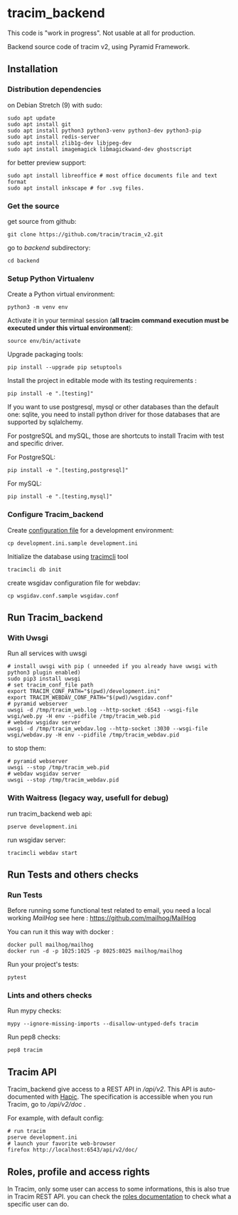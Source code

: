 tracim_backend
==============

This code is "work in progress". Not usable at all for production.

Backend source code of tracim v2, using Pyramid Framework.

Installation
---------------

### Distribution dependencies ###

on Debian Stretch (9) with sudo:

    sudo apt update
    sudo apt install git
    sudo apt install python3 python3-venv python3-dev python3-pip
    sudo apt install redis-server
    sudo apt install zlib1g-dev libjpeg-dev
    sudo apt install imagemagick libmagickwand-dev ghostscript

for better preview support:

    sudo apt install libreoffice # most office documents file and text format
    sudo apt install inkscape # for .svg files.

### Get the source ###

get source from github:

    git clone https://github.com/tracim/tracim_v2.git

go to *backend* subdirectory:

    cd backend

### Setup Python Virtualenv ###

Create a Python virtual environment:

    python3 -m venv env

Activate it in your terminal session (**all tracim command execution must be executed under this virtual environment**):

    source env/bin/activate

Upgrade packaging tools:

    pip install --upgrade pip setuptools

Install the project in editable mode with its testing requirements :

    pip install -e ".[testing]"

If you want to use postgresql, mysql or other databases
than the default one: sqlite, you need to install python driver for those databases
that are supported by sqlalchemy.

For postgreSQL and mySQL, those are shortcuts to install Tracim with test and
specific driver.

For PostgreSQL:

    pip install -e ".[testing,postgresql]"

For mySQL:

    pip install -e ".[testing,mysql]"

### Configure Tracim_backend ###

Create [configuration file](doc/setting.md) for a development environment:

    cp development.ini.sample development.ini

Initialize the database using [tracimcli](doc/cli.md) tool

    tracimcli db init

create wsgidav configuration file for webdav:

    cp wsgidav.conf.sample wsgidav.conf

## Run Tracim_backend ##

### With Uwsgi ###

Run all services with uwsgi

    # install uwsgi with pip ( unneeded if you already have uwsgi with python3 plugin enabled)
    sudo pip3 install uwsgi
    # set tracim_conf_file path
    export TRACIM_CONF_PATH="$(pwd)/development.ini"
    export TRACIM_WEBDAV_CONF_PATH="$(pwd)/wsgidav.conf"
    # pyramid webserver
    uwsgi -d /tmp/tracim_web.log --http-socket :6543 --wsgi-file wsgi/web.py -H env --pidfile /tmp/tracim_web.pid
    # webdav wsgidav server
    uwsgi -d /tmp/tracim_webdav.log --http-socket :3030 --wsgi-file wsgi/webdav.py -H env --pidfile /tmp/tracim_webdav.pid

to stop them:

    # pyramid webserver
    uwsgi --stop /tmp/tracim_web.pid
    # webdav wsgidav server
    uwsgi --stop /tmp/tracim_webdav.pid

### With Waitress (legacy way, usefull for debug) ###

run tracim_backend web api:

    pserve development.ini

run wsgidav server:

    tracimcli webdav start


## Run Tests and others checks ##

### Run Tests ###

Before running some functional test related to email, you need a local working *MailHog*
see here : https://github.com/mailhog/MailHog

You can run it this way with docker :

    docker pull mailhog/mailhog
    docker run -d -p 1025:1025 -p 8025:8025 mailhog/mailhog

Run your project's tests:

    pytest

### Lints and others checks ###

Run mypy checks:

    mypy --ignore-missing-imports --disallow-untyped-defs tracim

Run pep8 checks:

    pep8 tracim

Tracim API
----------

Tracim_backend give access to a REST API in */api/v2*.
This API is auto-documented with [Hapic](https://github.com/algoo/hapic).
The specification is accessible when you run Tracim, go to */api/v2/doc* .

For example, with default config:

    # run tracim
    pserve development.ini
    # launch your favorite web-browser
    firefox http://localhost:6543/api/v2/doc/

## Roles, profile and access rights

In Tracim, only some user can access to some informations, this is also true in
Tracim REST API. you can check the [roles documentation](doc/roles.md) to check
what a specific user can do.